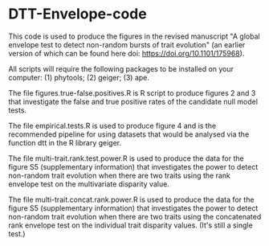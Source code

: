 # DTT-Envelope-code

This code is used to produce the figures in the revised manuscript "A global envelope test to detect non-random bursts of trait evolution" (an earlier version of which can be found here doi: https://doi.org/10.1101/175968).

All scripts will require the following packages to be installed on your computer: (1) phytools; (2) geiger; (3) ape.

The file 
  figures.true-false.positives.R 
 is R script to produce figures 2 and 3 that investigate the false and true positive rates of the candidate null model tests.

The file 
  empirical.tests.R 
is used to produce figure 4 and is the recommended pipeline for using datasets that would be analysed via the function dtt in the R library geiger.

The file
  multi-trait.rank.test.power.R
is used to produce the data for the figure S5 (supplementary information) that investigates the power to detect non-random trait evolution when there are two traits using the rank envelope test on the multivariate disparity value.

The file
  multi-trait.concat.rank.power.R
is used to produce the data for the figure S5 (supplementary information) that investigates the power to detect non-random trait evolution when there are two traits using the concatenated rank envelope test on the individual trait disparity values. (It's still a single test.)

